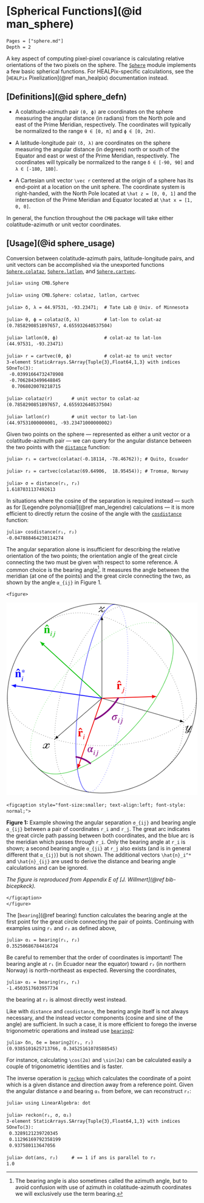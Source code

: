 # [Spherical Functions](@id man_sphere)

```@contents
Pages = ["sphere.md"]
Depth = 2
```

A key aspect of computing pixel-pixel covariance is calculating relative
orientations of the two pixels on the sphere. The [`Sphere`](@ref) module
implements a few basic spherical functions. For HEALPix-specific calculations,
see the [`HEALPix` Pixelization](@ref man_healpix) documentation instead.

## [Definitions](@id sphere_defn)

* A colatitude-azimuth pair ``(θ, ϕ)`` are coordinates on the sphere measuring
  the angular distance (in radians) from the North pole and east of the Prime
  Meridian, respectively. The coordinates will typically be normalized to
  the range ``θ ∈ [0, π]`` and ``ϕ ∈ [0, 2π)``.

* A latitude-longitude pair ``(δ, λ)`` are coordinates on the sphere measuring
  the angular distance (in degrees) north or south of the Equator and east
  or west of the Prime Meridian, respectively. The coordinates will typically
  be normalized to the range ``δ ∈ [-90, 90]`` and ``λ ∈ [-180, 180]``.

* A Cartesian unit vector ``\vec r`` centered at the origin of a sphere
  has its end-point at a location on the unit sphere.
  The coordinate system is right-handed, with the North Pole located at
  ``\hat z = [0, 0, 1]`` and the intersection of the Prime Meridian and
  Equator located at ``\hat x = [1, 0, 0]``.

In general, the function throughout the `CMB` package will take either
colatitude-azimuth or unit vector coordinates.

## [Usage](@id sphere_usage)

Conversion between colatitude-azimuth pairs, latitude-longitude pairs,
and unit vectors can be accomplished via the unexported functions
[`Sphere.colataz`](@ref), [`Sphere.latlon`](@ref), and
[`Sphere.cartvec`](@ref).

```jldoctest sphereusage
julia> using CMB.Sphere

julia> using CMB.Sphere: colataz, latlon, cartvec

julia> δ, λ = 44.97531, -93.23471;  # Tate Lab @ Univ. of Minnesota

julia> θ, ϕ = colataz(δ, λ)         # lat-lon to colat-az
(0.7858290851897657, 4.655932640537504)

julia> latlon(θ, ϕ)                 # colat-az to lat-lon
(44.97531, -93.23471)

julia> r = cartvec(θ, ϕ)            # colat-az to unit vector
3-element StaticArrays.SArray{Tuple{3},Float64,1,3} with indices SOneTo(3):
 -0.03991664732478908
 -0.7062843499648845
  0.7068020078218715

julia> colataz(r)       # unit vector to colat-az
(0.7858290851897657, 4.655932640537504)

julia> latlon(r)        # unit vector to lat-lon
(44.97531000000001, -93.23471000000002)
```

Given two points on the sphere — represented as either a unit vector or a
colatitude-azimuth pair — we can query for the angular distance between the
two points with the [`distance`](@ref) function:
```jldoctest sphereusage
julia> r₁ = cartvec(colataz(-0.18114, -78.46762)); # Quito, Ecuador

julia> r₂ = cartvec(colataz(69.64906,  18.95454)); # Tromsø, Norway

julia> σ = distance(r₁, r₂)
1.6187031137492613
```
In situations where the cosine of the separation is required instead — such
as for [Legendre polynomial](@ref man_legendre) calculations — it is more
efficient to directly return the cosine of the angle with the
[`cosdistance`](@ref) function:
```jldoctest sphereusage
julia> cosdistance(r₁, r₂)
-0.047888464230114274
```

The angular separation alone is insufficient for describing the relative
orientation of the two points; the orientation angle of the great circle
connecting the two must be given with respect to some reference. A common
choice is the bearing angle[^1]. It measures the angle between the meridian
(at one of the points) and the great circle connecting the two, as shown by
the angle ``α_{ij}`` in Figure 1.

```@raw html
<figure>
```
![sphere angles](sphereangles.svg)
```@raw html
<figcaption style="font-size:smaller; text-align:left; font-style: normal;">
```
**Figure 1:** Example showing the angular separation ``σ_{ij}`` and bearing
angle ``α_{ij}`` between a pair of coordinates ``r_i`` and ``r_j``. The great
arc indicates the great circle path passing between both coordinates, and the
blue arc is the meridian which passes through ``r_i``. Only the bearing angle
at ``r_i`` is shown; a second bearing angle ``α_{ji}`` at ``r_j`` also exists
(and is in general different that ``α_{ij}``) but is not shown.
The additional vectors ``\hat{n}_i^*`` and ``\hat{n}_{ij}`` are used to
derive the distance and bearing angle calculations and can be ignored.

*The figure is reproduced from Appendix E of [J. Willmert](@ref bib-bicepkeck).*
```@raw html
</figcaption>
</figure>
```

The [`bearing`](@ref bearing) function calculates the bearing angle at the
first point for the great circle connecting the pair of points.
Continuing with examples using `r₁` and `r₂` as defined above,
```jldoctest sphereusage
julia> α₁ = bearing(r₁, r₂)
0.35250686784416724
```
Be careful to remember that the order of coordinates is important! The bearing
angle at `r₁` (in Ecuador near the equator) toward `r₂` (in northern Norway) is
north-northeast as expected. Reversing the coordinates,
```jldoctest sphereusage
julia> α₂ = bearing(r₂, r₁)
-1.4503517603957734
```
the bearing at `r₂` is almost directly west instead.

Like with `distance` and `cosdistance`, the bearing angle itself is not always
necessary, and the instead vector components (cosine and sine of the angle) are
sufficient. In such a case, it is more efficient to forego the inverse
trigonometric operations and instead use [`bearing2`](@ref):
```jldoctest sphereusage
julia> δn, δe = bearing2(r₁, r₂)
(0.9385101625713766, 0.34525161078588545)
```
For instance, calculating ``\cos(2α)`` and ``\sin(2α)`` can be calculated
easily a couple of trigonometric identities and is faster.

The inverse operation is [`reckon`](@ref) which calculates the coordinate of
a point which is a given distance and direction away from a reference point.
Given the angular distance `σ` and bearing `α₁` from before, we can reconstruct
`r₂`:
```jldoctest sphereusage
julia> using LinearAlgebra: dot

julia> reckon(r₁, σ, α₁)
3-element StaticArrays.SArray{Tuple{3},Float64,1,3} with indices SOneTo(3):
 0.3289121239720345
 0.11296169792358199
 0.937580113647056

julia> dot(ans, r₂)     # == 1 if ans is parallel to r₂
1.0
```

[^1]: The bearing angle is also sometimes called the azimuth angle, but to
      avoid confusion with use of azimuth in colatitude-azimuth coordinates we
      will exclusively use the term bearing.
